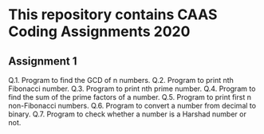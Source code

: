 # This repository contains CAAS Coding Assignments 2020

## Assignment 1

Q.1. Program to find the GCD of n numbers.
Q.2. Program to print nth Fibonacci number.
Q.3. Program to print nth prime number.
Q.4. Program to find the sum of the prime factors of a number.
Q.5. Program to print first n non-Fibonacci numbers.
Q.6. Program to convert a number from decimal to binary.
Q.7. Program to check whether a number is a Harshad number or not.
